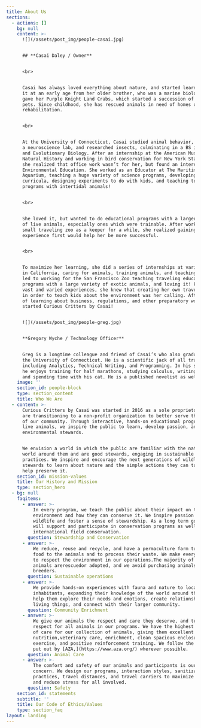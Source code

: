 ```yaml
---
title: About Us
sections:
  - actions: []
    bg: null
    content: >-
      ![](/assets/post_img/people-casai.jpg)


      ## **Casai Daley / Owner**


      <br>


      Casai has always loved everything about nature, and started learning about
      it at an early age from her older brother, who was a marine biologist. He
      gave her Purple Knight Land Crabs, which started a succession of numerous
      pets. Since childhood, she has rescued animals in need of homes or
      rehabilitation.


      <br>


      At the University of Connecticut, Casai studied animal behavior, worked in
      a neuroscience lab, and researched insects, culminating in a BS in Ecology
      and Evolutionary Biology. After an internship at the American Museum of
      Natural History and working in bird conservation for New York State Parks,
      she realized that office work wasn’t for her, but found an interest in
      Environmental Education. She worked as an Educator at The Maritime
      Aquarium, teaching a huge variety of science programs, developing
      curricula, designing experiments to do with kids, and teaching touch tank
      programs with intertidal animals!


      <br>


      She loved it, but wanted to do educational programs with a larger variety
      of live animals, especially ones which were trainable. After working for a
      small traveling zoo as a keeper for a while, she realized gaining more
      experience first would help her be more successful.


      <br>


      To maximize her learning, she did a series of internships at various zoos
      in California, caring for animals, training animals, and teaching. This
      led to working for the San Francisco Zoo teaching traveling educational
      programs with a large variety of exotic animals, and loving it! From those
      vast and varied experiences, she knew that creating her own traveling zoo
      in order to teach kids about the environment was her calling. After years
      of learning about business, regulations, and other preparatory work, she
      started Curious Critters by Casai!


      ![](/assets/post_img/people-greg.jpg)


      **Gregory Wyche / Technology Officer**


      Greg is a longtime colleague and friend of Casai’s who also graduated from
      the University of Connecticut. He is a scientific jack of all trades,
      including Analytics, Technical Writing, and Programming. In his spare time
      he enjoys training for half marathons, studying calculus, writing fiction,
      and spending time with his cat. He is a published novelist as well!
    image: ''
    section_id: people-block
    type: section_content
    title: Who We Are
  - content: >-
      Curious Critters by Casai was started in 2016 as a sole proprietorship. We
      are transitioning to a non-profit organization to better serve the needs
      of our community. Through interactive, hands-on educational programs with
      live animals, we inspire the public to learn, develop passion, and act as
      environmental stewards.


      We envision a world in which the public are familiar with the natural
      world around them and are good stewards, engaging in sustainable
      practices. We inspire and encourage the next generations of wildlife
      stewards to learn about nature and the simple actions they can take to
      help preserve it.
    section_id: mission-values
    title: Our History and Mission
    type: section_hero
  - bg: null
    faqitems:
      - answer: >-
          In every program, we teach the public about their impact on the
          environment and how they can conserve it. We inspire passion for
          wildlife and foster a sense of stewardship. As a long term goal, we
          will support and participate in conservation programs as well as
          international field conservation.
        question: Stewardship and Conservation
      - answer: >-
          We reduce, reuse and recycle, and have a permaculture farm to supply
          food to the animals and to process their waste. We make every effort
          to respect the environment in our operations.The majority of our
          animals arerescuedor adopted, and we avoid purchasing animals from
          breeders.
        question: Sustainable operations
      - answer: >-
          We provide hands-on experiences with fauna and nature to local
          inhabitants, expanding their knowledge of the world around them. We
          help them explore their needs and emotions, create relationships with
          living things, and connect with their larger community.
        question: Community Enrichment
      - answer: >-
          We give our animals the respect and care they deserve, and teach
          respect for all animals in our programs. We have the highest standards
          of care for our collection of animals, giving them excellent
          nutrition,veterinary care, enrichment, clean spacious enclosures,
          exercise, and positive reinforcement training. We follow the policies
          put out by [AZA,](https://www.aza.org/) wherever possible.
        question: Animal Care
      - answer: >-
          The comfort and safety of our animals and participants is our utmost
          concern. We design our programs, interaction styles, sanitization
          practices, travel distances, and travel carriers to maximize safety
          and reduce stress for all involved.
        question: Safety
    section_id: statements
    subtitle: ''
    title: Our Code of Ethics/Values
    type: section_faq
layout: landing
---
```


